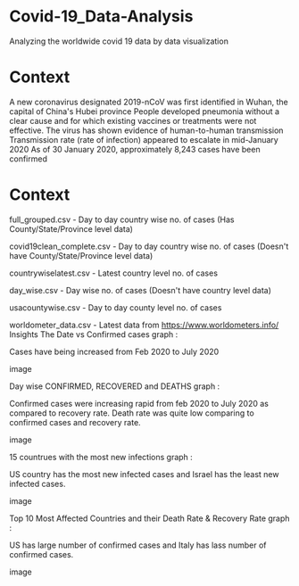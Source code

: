 # Covid-19_Data-Analysis
Analyzing the worldwide covid 19 data by data visualization  
# Context 
A new coronavirus designated 2019-nCoV was first identified in Wuhan, the capital of China's Hubei province People developed pneumonia without a clear cause and for which existing vaccines or treatments were not effective. The virus has shown evidence of human-to-human transmission Transmission rate (rate of infection) appeared to escalate in mid-January 2020 As of 30 January 2020, approximately 8,243 cases have been confirmed  
# Context 
full_grouped.csv - Day to day country wise no. of cases (Has County/State/Province level data)

covid19clean_complete.csv - Day to day country wise no. of cases (Doesn't have County/State/Province level data)

countrywiselatest.csv - Latest country level no. of cases

day_wise.csv - Day wise no. of cases (Doesn't have country level data)

usacountywise.csv - Day to day county level no. of cases

worldometer_data.csv - Latest data from https://www.worldometers.info/
Insights
The Date vs Confirmed cases graph :

Cases have being increased from Feb 2020 to July 2020

image

Day wise CONFIRMED, RECOVERED and DEATHS graph :

Confirmed cases were increasing rapid from feb 2020 to July 2020 as compared to recovery rate. Death rate was quite low comparing to confirmed cases and recovery rate.

image

15 countrues with the most new infections graph :

US country has the most new infected cases and Israel has the least new infected cases.

image

Top 10 Most Affected Countries and their Death Rate & Recovery Rate graph :

US has large number of confirmed cases and Italy has lass number of confirmed cases.

image
